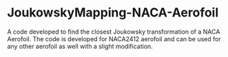 # JoukowskyMapping-NACA-Aerofoil
A code developed to find the closest Joukowsky transformation of a NACA Aerofoil. The code is developed for NACA2412 aerofoil and can be used for any other aerofoil as well with a slight modification.
